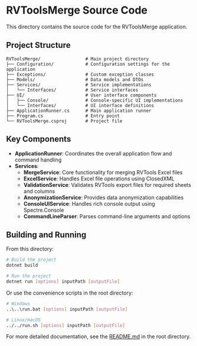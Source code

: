 # RVToolsMerge Source Code

This directory contains the source code for the RVToolsMerge application.

## Project Structure

```
RVToolsMerge/                 # Main project directory
├── Configuration/            # Configuration settings for the application
├── Exceptions/               # Custom exception classes
├── Models/                   # Data models and DTOs
├── Services/                 # Service implementations
│   └── Interfaces/           # Service interfaces
├── UI/                       # User interface components
│   ├── Console/              # Console-specific UI implementations
│   └── Interfaces/           # UI interface definitions
├── ApplicationRunner.cs      # Main application runner
├── Program.cs                # Entry point
└── RVToolsMerge.csproj       # Project file
```

## Key Components

-   **ApplicationRunner**: Coordinates the overall application flow and command handling
-   **Services**:
    -   **MergeService**: Core functionality for merging RVTools Excel files
    -   **ExcelService**: Handles Excel file operations using ClosedXML
    -   **ValidationService**: Validates RVTools export files for required sheets and columns
    -   **AnonymizationService**: Provides data anonymization capabilities
    -   **ConsoleUIService**: Handles rich console output using Spectre.Console
    -   **CommandLineParser**: Parses command-line arguments and options

## Building and Running

From this directory:

```bash
# Build the project
dotnet build

# Run the project
dotnet run [options] inputPath [outputFile]
```

Or use the convenience scripts in the root directory:

```bash
# Windows
..\..\run.bat [options] inputPath [outputFile]

# Linux/macOS
../../run.sh [options] inputPath [outputFile]
```

For more detailed documentation, see the [README.md](../../README.md) in the root directory.
